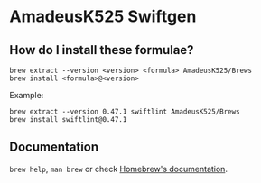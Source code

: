 # AmadeusK525 Swiftgen

## How do I install these formulae?

```shell
brew extract --version <version> <formula> AmadeusK525/Brews
brew install <formula>@<version>
```

Example:

```shell
brew extract --version 0.47.1 swiftlint AmadeusK525/Brews
brew install swiftlint@0.47.1
```

## Documentation

`brew help`, `man brew` or check [Homebrew's documentation](https://docs.brew.sh).
